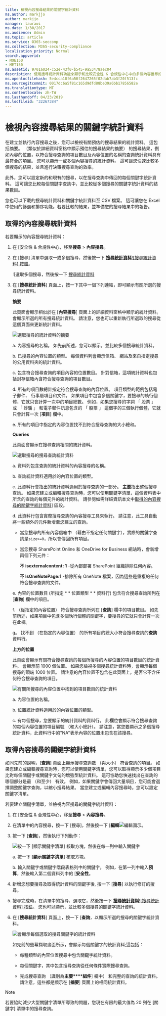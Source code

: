 ```yaml
---
title: 檢視內容搜尋結果的關鍵字統計資料
ms.author: markjjo
author: markjjo
manager: laurawi
ms.date: 1/30/2017
ms.audience: Admin
ms.topic: article
ms.service: O365-seccomp
ms.collection: M365-security-compliance
localization_priority: Normal
search.appverid:
- MOE150
- MET150
ms.assetid: 9701a024-c52e-43f0-b545-9a53478aec04
description: 使用搜尋統計資料功能來顯示和比較安全性 & 合規性中心中的多個內容搜尋的統計資料。 當您建立或編輯搜尋查詢，以取得增強顯示多少個項目比對每個關鍵字或關鍵字文句的統計資料，您也可以設定關鍵字清單。
ms.openlocfilehash: 5e4cca18f6a50f2647265f02dab7ab3f20f513fc
ms.sourcegitcommit: 0017dc6a5f81c165d9dfd88be39a6bb17856582e
ms.translationtype: MT
ms.contentlocale: zh-TW
ms.lasthandoff: 04/23/2019
ms.locfileid: "32267384"
---
```

# <a name="view-keyword-statistics-for-content-search-results"></a>檢視內容搜尋結果的關鍵字統計資料

在建立並執行內容搜尋之後，您可以檢視有關預估的搜尋結果的統計資料。 這包括摘要。 （類似於詳細資料窗格中顯示預估的搜尋結果的摘要） 的搜尋結果，例如內容的位置，以符合搜尋查詢的項目數目及內容位置的名稱的查詢統計資料具有最符合的項目。 您可以顯示一或多個內容搜尋的統計資料。 這可讓您快速比較多個搜尋的結果，並且進行決策搜尋查詢的效率。
  
此外，您可以設定新的和現有的搜尋，以在搜尋查詢中傳回的每個關鍵字統計資料。 這可讓您比較每個關鍵字查詢中，並比較從多個搜尋的關鍵字統計資料的結果數目。
  
您也可以下載的搜尋統計資料和關鍵字統計資料至 CSV 檔案。 這可讓您在 Excel 中使用的篩選和排序功能，若要比較的結果，並準備您的搜尋結果中的報告。
  
## <a name="get-statistics-for-content-searches"></a>取得的內容搜尋統計資料

若要顯示的內容搜尋統計資料：
  
1. 在 [安全性 & 合規性中心，移至**搜尋** \> **內容搜尋**。
    
2. 在 [搜尋] 清單中選取一或多個搜尋，然後按一下 [**搜尋統計資料**![搜尋統計資料] 按鈕](media/9bf56d43-25bf-4f53-a4be-f4d55102310c.png)。
    
    ![選取多個搜尋，然後按一下 [搜尋統計資料](media/1195c6c3-2e00-469d-8c29-85c1c7ebe6c7.png)
  
3. 在 [**搜尋統計資料**] 頁面上，按一下其中一個下列連結，即可顯示有關所選的搜尋統計資料。 
    
    **摘要**
    
    此頁面會顯示相似於在 [**內容搜尋**] 頁面上的詳細資料窗格中顯示的統計資料。 會顯示所選的所有搜尋統計資料。 請注意，您也可以重新執行所選取的搜尋從這個頁面來更新統計資料。 
    
    ![選取搜尋的統計資料的摘要](media/abb663eb-b3d6-4f4c-a99f-55d20b0848af.png)
  
    a.  內容搜尋的名稱。 如先前所述，您可以顯示，並比較多個搜尋統計資料。
    
    b. 已搜尋的內容位置的類型。 每個資料列會顯示信箱、 網站及來自指定搜尋的公用資料夾的統計資料。
    
    c. 包含符合搜尋查詢的項目內容的位置數目。 針對信箱，這項統計資料也包括封存信箱內含符合搜尋查詢的項目數目。
    
    d. 所有的項目數總計指定符合搜尋查詢的內容位置。 項目類型的範例包括電子郵件、 行事曆項目和文件。 如果項目中包含多個關鍵字，要搜尋的執行個體，它就只會計算一次中的項目總數。 例如，如果您搜尋的字詞 「 股票 」 或 「 詐騙 」 和電子郵件訊息包含的 「 股票 」 這個字的三個執行個體，它就只會計算一次 [**項目**] 欄中。 
    
    e. 所有的項目中指定的內容位置找不到符合搜尋查詢的大小總和。 
    
    **Queries**
    
    此頁面會顯示在搜尋查詢相關的統計資料。
    
    ![選取搜尋的搜尋查詢統計資料](media/dc817526-dfb9-43d3-a14c-4c58077eb7bb.png)
  
    a. 資料列包含查詢的統計資料的內容搜尋的名稱。
    
    b. 查詢統計資料適用於的內容位置的類型。
    
    c. 此資料行會指出的統計資料適用於搜尋查詢的一部分。 **主要**指出整個搜尋查詢。 如果您建立或編輯搜尋查詢時，您可以使用關鍵字清單，這個資料表中所含的查詢的每個元件的統計資料。 請參閱如需詳細資訊本文中[取得的內容搜尋的關鍵字統計資料](#get-keyword-statistics-for-content-searches)] 區段。 
    
    d. 此資料行包含實際搜尋查詢的內容搜尋工具來執行。 請注意，此工具自動將一些額外的元件新增至您建立的查詢。 

    - 當您搜尋的所有內容信箱中 （藉由不指定任何關鍵字），實際的關鍵字查詢是`size>=0`，所以會傳回所有項目。 
    
     - 當您搜尋 SharePoint Online 和 OneDrive for Business 網站時，會新增兩個下列元件：
    
          **不 isexternalcontent: 1** -從內部部署 SharePoint 組織排除任何內容。 
    
          **不 IsOneNotePage:1** -排除所有 OneNote 檔案，因為這些是重複的任何符合搜尋查詢的文件。 

    
    e. 內容的位置數目 (所指定 * * 位置類型 * * 資料行) 包含符合搜尋查詢所列在 [**查詢**] 欄中的項目。 
    
    f. （從指定的內容位置） 符合搜尋查詢所列在 [**查詢**] 欄中的項目數目。 如先前所述，如果項目中包含多個執行個體的關鍵字，要搜尋的它就只會計算一次在此欄。 
    
    g。 找不到 （在指定的內容位置） 的所有項目的總大小符合搜尋查詢的**查詢**資料行。 
    
    **上方的位置**
    
    此頁面會顯示有關符合搜尋查詢的每個所搜尋的內容位置的項目數目的統計資料。 會顯示前 1000 個位置。 如果您檢視多個搜尋統計資料時，會顯示每個搜尋的頂端 1000 位置。 請注意的內容位置不包含在此頁面上，是否它不含任何符合搜尋查詢的項目。
    
    ![有關所搜尋的內容位置中找到的項目數目的統計資料](media/35a820b0-85d9-45d1-9a0c-c74bec803e67.png)
  
    a. 內容位置的名稱。
    
    b. 位置統計資料適用於的內容位置的類型。
    
    c. 有每個搜尋，您要顯示的統計資料的資料行。 此欄位會顯示符合搜尋查詢的每個內容位置的項目編號 （和大小總計）。 請注意，當您要顯示之多個搜尋統計資料，此資料行中的"NA"表示內容的位置未包含在該搜尋。 

## <a name="get-keyword-statistics-for-content-searches"></a>取得內容搜尋的關鍵字統計資料

如同先前的說明，[**查詢**] 頁面上顯示搜尋查詢數 （與大小） 符合查詢的項目。 如果您建立或編輯搜尋查詢時，您可以使用關鍵字清單，您可以取得顯示多少個項目比對每個關鍵字或關鍵字文句的增強型統計資料。 這可協助您快速找出在查詢的哪個部分是最 （和至少） 有效。 例如，如果關鍵字會傳回大量項目，您可能會選擇調整關鍵字查詢，以縮小搜尋結果。 當您建立或編輯內容搜尋時，您可以設定關鍵字清單。 


若要建立關鍵字清單，並檢視內容搜尋的關鍵字統計資料：
  
1. 在 [安全性 & 合規性中心，移至**搜尋** \> **內容搜尋**。
    
2. 在清單中的內容搜尋，按一下 [搜尋]，然後按一下 [**編輯**![編輯圖示](media/ebd260e4-3556-4fb0-b0bb-cc489773042c.gif)。
    
3. 按一下 [**查詢**]，然後執行下列動作： 
    
    ![按一下 [顯示關鍵字清單] 核取方塊，然後在每一列中輸入關鍵字](media/73ef46dd-3d5c-415d-b5e7-c3559caaafe2.png)
  
    a. 按一下 [**顯示關鍵字清單**] 核取方塊。 
    
    b. 輸入關鍵字或關鍵字階段表格列中的關鍵字。 例如，在第一列中輸入**預算**，然後輸入第二個資料列中的 [**安全性**。 
    
4. 新增您想要搜尋及取得統計資料的關鍵字後, 按一下 [**搜尋**] 以執行修訂的搜尋。 
    
5. 搜尋完成時，在清單中的搜尋，選取它，然後按一下 [**搜尋統計資料**![搜尋統計資料] 按鈕](media/9bf56d43-25bf-4f53-a4be-f4d55102310c.png)。 您也可以顯示，並比較多個搜尋的關鍵字統計資料。
    
6. 在 [**搜尋統計資料**] 頁面上，按一下 [**查詢**，以顯示所選的搜尋的關鍵字統計資料。 
    
    ![會顯示每個選取的搜尋關鍵字的統計資料](media/e7910fa9-af93-4df9-92d0-e1e3e089e14f.png)
  
    如先前的螢幕擷取畫面所示，會顯示每個關鍵字的統計資料;這包括： 
    
    - 每種類型的內容位置搜尋中包含關鍵字統計資料。
    
    - 每個關鍵字，其中包含搜尋查詢從任何條件實際搜尋查詢。 
    
    - 完成搜尋查詢 （識別為**主要****組件**] 欄中） 和完整的查詢的統計資料。 請注意，這些都是顯示在 [**摘要**] 頁面上的相同統計資料。 

> [!NOTE]
> 若要協助減少大型關鍵字清單所導致的問題，您現在有限的最大值為 20 列在 [關鍵字] 清單中的搜尋查詢。
